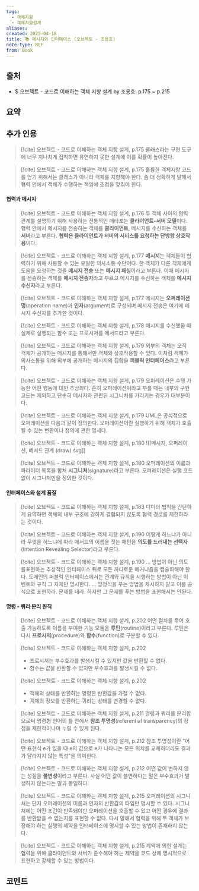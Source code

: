 ```yaml
---
tags:
  - 객체지향
  - 객체지향설계
aliases: 
created: 2025-04-18
title: 📚 메시지와 인터페이스 (오브젝트 - 조용호)
note-type: REF
from: Book
---
```


## 출처

- $ 오브젝트 - 코드로 이해하는 객체 지향 설계 by 조용호: p.175 ~ p.215

## 요약


## 추가 인용

>[!cite] 오브젝트 - 코드로 이해하는 객체 지향 설계, p.175
>클래스라는 구현 도구에 너무 지나치게 집착하면 유연하지 못한 설계에 이를 확률이 높아진다.

>[!cite] 오브젝트 - 코드로 이해하는 객체 지향 설계, p.175
>훌륭한 객체지향 코드를 얻기 위해서는 클래스가 아니라 객체를 지향해야 한다. 좀 더 정확하게 말해서 협력 안에서 객체가 수행하는 책임에 초점을 맞춰야 한다.

#### 협력과 메시지

>[!cite] 오브젝트 - 코드로 이해하는 객체 지향 설계, p.176
>두 객체 사이의 협력 관계를 설명하기 위해 사용하는 전통적인 메타포는 **클라이언트-서버 모델**이다. 협력 안에서 메시지를 전송하는 객체를 **클라이언트**, 메시지를 수신하는 객체를 **서버**라고 부른다. **협력은 클라이언트가 서버의 서비스를 요청하는 단방향 상호작용**이다.

>[!cite] 오브젝트 - 코드로 이해하는 객체 지향 설계, p.177
>**메시지**는 객체들이 협력하기 위해 사용할 수 있는 유일한 의사소통 수단이다. 한 객체가 다른 객체에게 도움을 요청하는 것을 **메시지 전송** 또는 **메시지 패싱**이라고 부른다. 이때 메시지를 전송하는 객체를 **메시지 전송자**라고 부르고 메시지를 수신하는 객체를 **메시지 수신자**라고 부른다.

>[!cite] 오브젝트 - 코드로 이해하는 객체 지향 설계, p.177
>메시지는 **오퍼레이션명**(operation name)과 **인자**(argument)로 구성되며 메시지 전송은 여기에 메시지 수신자를 추가한 것이다.

>[!cite] 오브젝트 - 코드로 이해하는 객체 지향 설계, p.178
>메시지를 수신했을 때 실제로 실행되는 함수 또는 프로시저를 메서드라고 부른다.

>[!cite] 오브젝트 - 코드로 이해하는 객체 지향 설계, p.179
>외부의 객체는 오직 객체가 공개하는 메시지를 통해서만 객체와 상호작용할 수 있다. 이처럼 객체가 의사소통을 위해 외부에 공개하는 메시지의 집합을 **퍼블릭 인터페이스**라고 부른다.

>[!cite] 오브젝트 - 코드로 이해하는 객체 지향 설계, p.179
>오퍼레이션은 수행 가능한 어떤 행동에 대한 추상화다. 흔히 오퍼레이션이라고 부를 때는 내부의 구현 코드는 제외하고 단순히 메시지와 관련된 시그니처를 가리키는 경우가 대부분이다.

>[!cite] 오브젝트 - 코드로 이해하는 객체 지향 설계, p.179
>UML은 공식적으로 오퍼레이션을 다음과 같이 정의한다.
>오퍼레이션이란 실행하기 위해 객체가 호출될 수 있는 변환이나 정의에 관한 명세다.

>[!cite] 오브젝트 - 코드로 이해하는 객체 지향 설계, p.180
>![[메시지, 오퍼레이션, 메서드 관계 (draw).svg]]

>[!cite] 오브젝트 - 코드로 이해하는 객체 지향 설계, p.180
>오퍼레이션의 이름과 파라미터 목록을 합쳐 **시그니처**(signature)라고 부른다. 오퍼레이션은 실행 코드 없이 시그니처만을 정의한 것이다.

#### 인터페이스와 설계 품질

>[!cite] 오브젝트 - 코드로 이해하는 객체 지향 설계, p.183
>디미터 법칙을 간단하게 요약하면 객체의 내부 구조에 강하게 결합되지 않도록 협력 경로를 제한하라는 것이다.

>[!cite] 오브젝트 - 코드로 이해하는 객체 지향 설계, p.190
>어떻게 하느냐가 아니라 무엇을 하느냐에 따라 메서드의 이름을 짓는 패턴을 **의도를 드러내는 선택자**(Intention Revealing Selector)라고 부른다.

>[!cite] 오브젝트 - 코드로 이해하는 객체 지향 설계, p.190
>... 방법이 아닌 의도를표현하는 추상적인 인터페이스 뒤로 모든 까다로운 메커니즘을 캡슐화해야 한다. 도메인의 퍼블릭 인터페이스에서는 관계와 규칙을 시행하는 방법이 아닌 이벤트와 규칙 그 자체만 명시한다.
>... 방정식을 푸는 방법을 제시하지 말고 이를 공식으로 표현하라. 문제를 내라. 하지만 그 문제를 푸는 방법을 표현해서는 안된다.

#### 명령 - 쿼리 분리 원칙

>[!cite] 오브젝트 - 코드로 이해하는 객체 지향 설계, p.202
>어떤 절차를 묶어 호출 가능하도록 이름을 부여한 기능 모듈을 **루틴**(routine)이라고 부른다. 루틴은 다시 **프로시저**(procedure)와 **함수**(function)로 구분할 수 있다.

>[!cite] 오브젝트 - 코드로 이해하는 객체 지향 설계, p.202
>- 프로시저는 부수효과를 발생시킬 수 있지만 값을 반환할 수 없다.
>- 함수는 값을 반환할 수 있지만 부수효과를 발생시킬 수 없다.

>[!cite] 오브젝트 - 코드로 이해하는 객체 지향 설계, p.202
>- 객체의 상태를 반환하는 명령은 반환값을 가질 수 없다.
>- 객체의 정보를 반환하는 쿼리는 상태를 변경할 수 없다.

>[!cite] 오브젝트 - 코드로 이해하는 객체 지향 설계, p.211
>명령과 쿼리를 분리함으로써 명령형 언어의 틀 안에서 **참조 투명성**(referential transparency)의 장점을 제한적이나마 누릴 수 있게 된다.

>[!cite] 오브젝트 - 코드로 이해하는 객체 지향 설계, p.212
>참조 투명성이란 "어떤 표현식 e가 있을 때 e의 값으로 e가 나타나는 모든 위치를 교체하더라도 결과가 달라지지 않는 특성"을 의미한다.

>[!cite] 오브젝트 - 코드로 이해하는 객체 지향 설계, p.212
>어떤 값이 변하지 않는 성질을 **불변성**이라고 부른다. 사실 어떤 값이 불변하다는 말은 부수효과가 발생하지 않는다는 말과 동일하다.
>

>[!cite] 오브젝트 - 코드로 이해하는 객체 지향 설계, p.215
>오퍼레이션의 시그니처는 단지 오퍼레이션의 이름과 인자의 반환값의 타입만 명시할 수 있다. 시그니처에는 어떤 조건이 만족돼야만 오퍼레이션을 호출할 수 있고 어떤 경우에 결과를 반환받을 수 없는지를 표현할 수 없다. 다시 말해서 협력을 위해 두 객체가 보장해야 하는 실행의 제약을 인터페이스에 명시할 수 있는 방법이 존재하지 않는다.

>[!cite] 오브젝트 - 코드로 이해하는 객체 지향 설계, p.215
>계약에 의한 설계는 협력을 위해 클라이언트와 서버가 준수해야 하는 제약을 코드 상에 명시적으로 표현하고 강제할 수 있는 방법이다.

## 코멘트